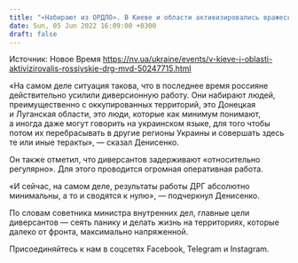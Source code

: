 ```yaml
---
title: "«Набирают из ОРДЛО». В Киеве и области активизировались вражеские ДРГ — МВД"
date: Sun, 05 Jun 2022 16:09:00 +0300
draft: false
---
```

Источник: Новое Время https://nv.ua/ukraine/events/v-kieve-i-oblasti-aktivizirovalis-rossiyskie-drg-mvd-50247715.html


«На самом деле ситуация такова, что в последнее время россияне действительно усилили диверсионную работу. Они набирают людей, преимущественно с оккупированных территорий, это Донецкая и Луганская области, это люди, которые как минимум понимают, а иногда даже могут говорить на украинском языке, для того чтобы потом их перебрасывать в другие регионы Украины и совершать здесь те или иные теракты», — сказал Денисенко.

 Он также отметил, что диверсантов задерживают «относительно регулярно». Для этого проводится огромная оперативная работа.

«И сейчас, на самом деле, результаты работы ДРГ абсолютно минимальны, а то и сводятся к нулю», — подчеркнул Денисенко.

 По словам советника министра внутренних дел, главные цели диверсантов — сеять панику и делать жизнь на территориях, которые далеко от фронта, максимально напряженной.

Присоединяйтесь к нам в соцсетях Facebook, Telegram и Instagram.
